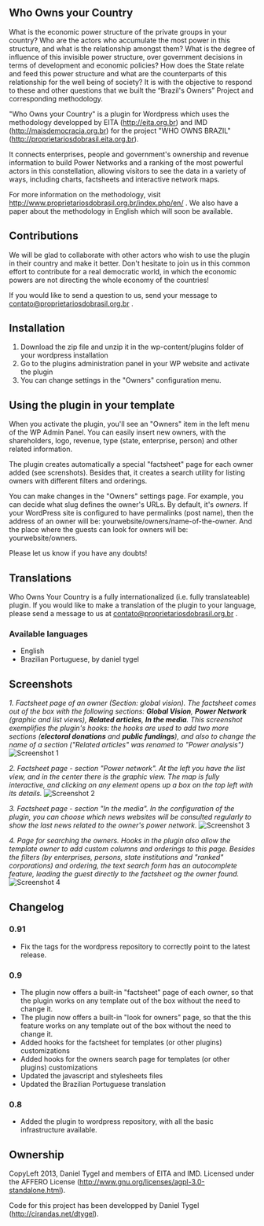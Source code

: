 Who Owns your Country
-------------------

What is the economic power structure of the private groups in your country? Who are the actors who accumulate the most power in this structure, and what is the relationship amongst them? What is the degree of influence of this invisible power structure, over government decisions in terms of development and economic policies? How does the State relate and feed this power structure and what are the counterparts of this relationship for the well being of society? It is with the objective to respond to these and other questions that we built the “Brazil's Owners” Project and corresponding methodology.

"Who Owns your Country" is a plugin for Wordpress which uses the methodology developped by EITA (http://eita.org.br) and IMD (http://maisdemocracia.org.br) for the project "WHO OWNS BRAZIL" (http://proprietariosdobrasil.eita.org.br).

It connects enterprises, people and government's ownership and revenue information to build Power Networks and a ranking of the most powerful actors in this constellation, allowing visitors to see the data in a variety of ways, including charts, factsheets and interactive network maps.

For more information on the methodology, visit http://www.proprietariosdobrasil.org.br/index.php/en/ . We also have a paper about the methodology in English which will soon be available.

Contributions
-------------------

We will be glad to collaborate with other actors who wish to use the plugin in their country and make it better. Don't hesitate to join us in this common effort to contribute for a real democratic world, in which the economic powers are not directing the whole economy of the countries!

If you would like to send a question to us, send your message to contato@proprietariosdobrasil.org.br .

Installation
-------------------

1. Download the zip file and unzip it in the wp-content/plugins folder of your wordpress installation
1. Go to the plugins administration panel in your WP website and activate the plugin
1. You can change settings in the "Owners" configuration menu.

Using the plugin in your template
--------------------

When you activate the plugin, you'll see an "Owners" item in the left menu of the WP Admin Panel. You can easily insert new owners, with the shareholders, logo, revenue, type (state, enterprise, person) and other related information.

The plugin creates automatically a special "factsheet" page for each owner added (see screnshots). Besides that, it creates a search utility for listing owners with different filters and orderings.

You can make changes in the "Owners" settings page. For example, you can decide what slug defines the owner's URLs. By default, it's *owners*. If your WordPress site is configured to have permalinks (post name), then the address of an owner will be: yourwebsite/owners/name-of-the-owner. And the place where the guests can look for owners will be: yourwebsite/owners.

Please let us know if you have any doubts!

Translations
-----------------

Who Owns Your Country is a fully internationalized (i.e. fully translateable) plugin. If you would like to make a translation of the plugin to your language, please send a message to us at contato@proprietariosdobrasil.org.br .

### Available languages

* English
* Brazilian Portuguese, by daniel tygel

Screenshots
-----------------

*1. Factsheet page of an owner (Section: global vision). The factsheet comes out of the box with the following sections: __Global Vision__, __Power Network__ (graphic and list views), __Related articles__, __In the media__. This screenshot exemplifies the plugin's hooks: the hooks are used to add two more sections (__electoral donations__ and __public fundings__), and also to change the name of a section ("Related articles" was renamed to "Power analysis")*
![Screenshot 1](http://ps.w.org/who-owns-your-country/assets/screenshot-1.png?rev=845477) 

*2. Factsheet page - section "Power network". At the left you have the list view, and in the center there is the graphic view. The map is fully interactive, and clicking on any element opens up a box on the top left with its details.*
![Screenshot 2](http://ps.w.org/who-owns-your-country/assets/screenshot-2.png?rev=845477)

*3. Factsheet page - section "In the media". In the configuration of the plugin, you can choose which news websites will be consulted regularly to show the last news related to the owner's power network.*
![Screenshot 3](http://ps.w.org/who-owns-your-country/assets/screenshot-3.png?rev=845477)

*4. Page for searching the owners. Hooks in the plugin also allow the template owner to add custom columns and orderings to this page. Besides the filters (by enterprises, persons, state institutions and "ranked" corporations) and ordering, the text search form has an autocomplete feature, leading the guest directly to the factsheet og the owner found.*
![Screenshot 4](http://ps.w.org/who-owns-your-country/assets/screenshot-4.png?rev=845477) 

Changelog
-----------------

### 0.91
* Fix the tags for the wordpress repository to correctly point to the latest release.

### 0.9
* The plugin now offers a built-in "factsheet" page of each owner, so that the plugin works on any template out of the box without the need to change it.
* The plugin now offers a built-in "look for owners" page, so that the this feature works on any template out of the box without the need to change it.
* Added hooks for the factsheet for templates (or other plugins) customizations
* Added hooks for the owners search page for templates (or other plugins) customizations
* Updated the javascript and stylesheets files
* Updated the Brazilian Portuguese translation


### 0.8
* Added the plugin to wordpress repository, with all the basic infrastructure available.

Ownership
-------------------

CopyLeft 2013, Daniel Tygel and members of EITA and IMD. Licensed under the AFFERO License (http://www.gnu.org/licenses/agpl-3.0-standalone.html).


Code for this project has been developped by Daniel Tygel (http://cirandas.net/dtygel).


